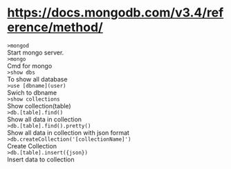 # https://docs.mongodb.com/v3.4/reference/method/
```>mongod```<br/>
Start mongo server.<br/>
```>mongo```<br/>
Cmd for mongo<br/>
```>show dbs```<br/>
To show all database<br/>
```>use [dbname](user)```<br/>
Swich to dbname<br/>
```>show collections```<br/>
Show collection(table)<br/>
```>db.[table].find()```<br/>
Show all data in collection<br/>
```>db.[table].find().pretty()```<br/>
Show all data in collection with json format<br/>
```>db.createCollection('[collectionName]')```<br/>
Create Collection<br/>
```>db.[table].insert({json})```   
Insert data to collection   




